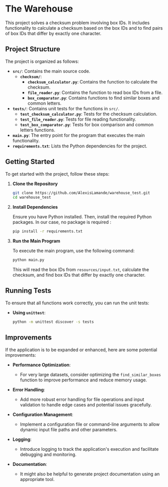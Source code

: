 # The Warehouse

This project solves a checksum problem involving box IDs. It includes functionality to calculate a checksum based on the box IDs and to find pairs of box IDs that differ by exactly one character.

## Project Structure

The project is organized as follows:

- **`src/`**: Contains the main source code.
    - **`checksum/`**:
        - **`checksum_calculator.py`**: Contains the function to calculate the checksum.
        - **`file_reader.py`**: Contains the function to read box IDs from a file.
        - **`box_comparator.py`**: Contains functions to find similar boxes and common letters.
- **`tests/`**: Contains unit tests for the functions in `src/`.
    - **`test_checksum_calculator.py`**: Tests for the checksum calculation.
    - **`test_file_reader.py`**: Tests for file reading functionality.
    - **`test_box_comparator.py`**: Tests for box comparison and common letters functions.
- **`main.py`**: The entry point for the program that executes the main functionality.
- **`requirements.txt`**: Lists the Python dependencies for the project.

## Getting Started

To get started with the project, follow these steps:

1. **Clone the Repository**

    ```bash
    git clone https://github.com/AlexisLamande/warehouse_test.git
    cd warehouse_test
    ```

2. **Install Dependencies**

   Ensure you have Python installed. Then, install the required Python packages. In our case, no package is required :

    ```bash
    pip install -r requirements.txt
    ```

3. **Run the Main Program**

   To execute the main program, use the following command:

    ```bash
    python main.py
    ```

   This will read the box IDs from `resources/input.txt`, calculate the checksum, and find box IDs that differ by exactly one character.

## Running Tests

To ensure that all functions work correctly, you can run the unit tests:

- **Using `unittest`**:

    ```bash
    python -m unittest discover -s tests
    ```

## Improvements

If the application is to be expanded or enhanced, here are some potential improvements:

- **Performance Optimization**:
    - For very large datasets, consider optimizing the `find_similar_boxes` function to improve performance and reduce memory usage.

- **Error Handling**:
    - Add more robust error handling for file operations and input validation to handle edge cases and potential issues gracefully.

- **Configuration Management**:
    - Implement a configuration file or command-line arguments to allow dynamic input file paths and other parameters.

- **Logging**:
    - Introduce logging to track the application's execution and facilitate debugging and monitoring.

- **Documentation**:
    - It might also be helpful to generate project documentation using an appropriate tool.
